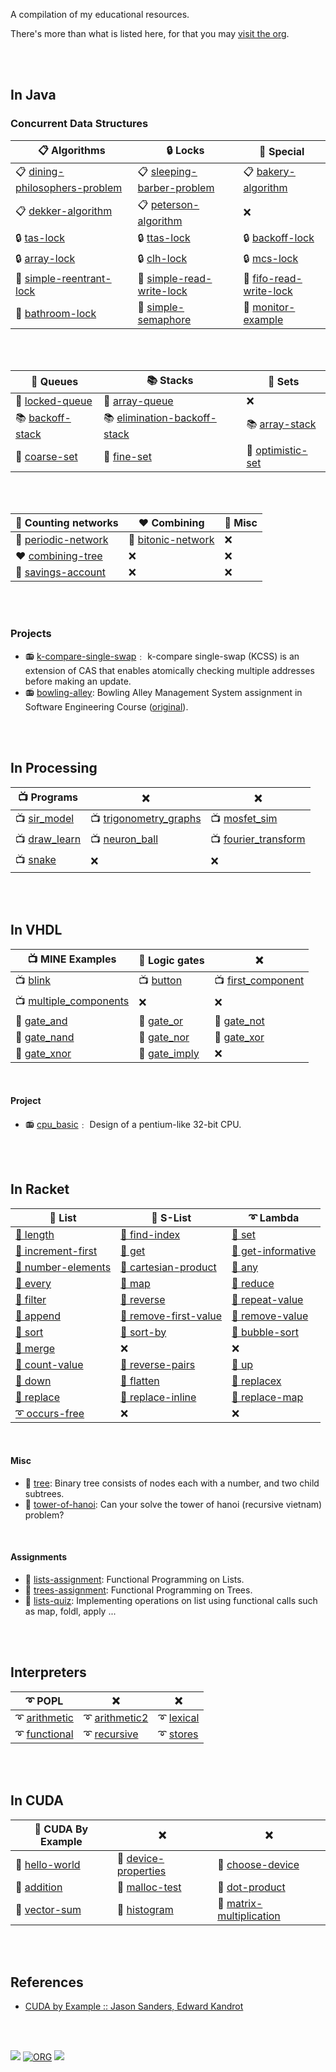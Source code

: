 A compilation of my educational resources.

There's more than what is listed here, for that you may [visit the org](https://github.com/moocf).

<br>
<br>


## In Java

### Concurrent Data Structures

| 📋 Algorithms                    | 🔒 Locks                     | 🔏 Special                |
| ------------------------------- | --------------------------- | ------------------------ |
| 📋 [dining-philosophers-problem] | 📋 [sleeping-barber-problem] | 📋 [bakery-algorithm]     |
| 📋 [dekker-algorithm]            | 📋 [peterson-algorithm]      | ❌                        |
| 🔒 [tas-lock]                    | 🔒 [ttas-lock]               | 🔒 [backoff-lock]         |
| 🔒 [array-lock]                  | 🔒 [clh-lock]                | 🔒 [mcs-lock]             |
| 🔏 [simple-reentrant-lock]       | 🔏 [simple-read-write-lock]  | 🔏 [fifo-read-write-lock] |
| 🔏 [bathroom-lock]               | 🔏 [simple-semaphore]        | 🔏 [monitor-example]      |

[dining-philosophers-problem]: https://replit.com/@wolfram77/dining-philosophers-problem#README.md
[sleeping-barber-problem]: https://replit.com/@wolfram77/sleeping-barber-problem#README.md
[bakery-algorithm]: https://replit.com/@wolfram77/bakery-algorithm#README.md
[dekker-algorithm]: https://replit.com/@wolfram77/dekker-algorithm#README.md
[peterson-algorithm]: https://replit.com/@wolfram77/peterson-algorithm#README.md
[tas-lock]: https://replit.com/@wolfram77/tas-lock#README.md
[ttas-lock]: https://replit.com/@wolfram77/ttas-lock#README.md
[backoff-lock]: https://replit.com/@wolfram77/backoff-lock#README.md
[array-lock]: https://replit.com/@wolfram77/array-lock#README.md
[clh-lock]: https://replit.com/@wolfram77/clh-lock#README.md
[mcs-lock]: https://replit.com/@wolfram77/mcs-lock#README.md
[bathroom-lock]: https://replit.com/@wolfram77/bathroom-lock#README.md
[simple-reentrant-lock]: https://replit.com/@wolfram77/simple-reentrant-lock#README.md
[simple-read-write-lock]: https://replit.com/@wolfram77/simple-read-write-lock#README.md
[fifo-read-write-lock]: https://replit.com/@wolfram77/fifo-read-write-lock#README.md
[simple-semaphore]: https://replit.com/@wolfram77/simple-semaphore#README.md
[monitor-example]: https://replit.com/@wolfram77/monitor-example#README.md

<br>
<br>

| 🚂 Queues          | 📚 Stacks                      | 🚦 Sets             |
| ----------------- | ----------------------------- | ------------------ |
| 🚂 [locked-queue]  | 🚂 [array-queue]               | ❌                  |
| 📚 [backoff-stack] | 📚 [elimination-backoff-stack] | 📚 [array-stack]    |
| 🚦 [coarse-set]    | 🚦 [fine-set]                  | 🚦 [optimistic-set] |

[locked-queue]: https://replit.com/@wolfram77/locked-queue#README.md
[array-queue]: https://replit.com/@wolfram77/array-queue#README.md
[array-stack]: https://replit.com/@wolfram77/array-stack#README.md
[backoff-stack]: https://replit.com/@wolfram77/backoff-stack#README.md
[elimination-backoff-stack]: https://replit.com/@wolfram77/elimination-backoff-stack#README.md
[coarse-set]: https://replit.com/@wolfram77/coarse-set#README.md
[fine-set]: https://replit.com/@wolfram77/fine-set#README.md
[optimistic-set]: https://replit.com/@wolfram77/optimistic-set#README.md

<br>
<br>


| 🧮 Counting networks  | ❤️ Combining         | 🏦 Misc |
| -------------------- | ------------------- | ------ |
| 🧮 [periodic-network] | 🧮 [bitonic-network] | ❌      |
| ❤️ [combining-tree]   | ❌                   | ❌      |
| 🏦 [savings-account]  | ❌                   | ❌      |

[periodic-network]: https://replit.com/@wolfram77periodic-network#README.md
[bitonic-network]: https://replit.com/@wolfram77/bitonic-network#README.md
[combining-tree]: https://replit.com/@wolfram77/combining-tree#README.md
[savings-account]: https://replit.com/@wolfram77/savings-account#README.md

<br>
<br>


### Projects

- 📻 [k-compare-single-swap]﹕ k-compare single-swap (KCSS) is an extension of CAS that enables atomically checking multiple addresses before making an update.
- 📻 [bowling-alley]: Bowling Alley Management System assignment in Software Engineering Course ([original][bowling-alley-original]).

[k-compare-single-swap]: https://replit.com/@wolfram77/k-compare-single-swap#README.md
[bowling-alley]: https://github.com/javaf/bowling-alley
[bowling-alley-original]: https://github.com/javaf/bowling-alley-original


<br>
<br>


## In Processing

| 📺 Programs     | ❌                       | ❌                     |
| -------------- | ----------------------- | --------------------- |
| 📺 [sir_model]  | 📺 [trigonometry_graphs] | 📺 [mosfet_sim]        |
| 📺 [draw_learn] | 📺 [neuron_ball]         | 📺 [fourier_transform] |
| 📺 [snake]      | ❌                       | ❌                     |

[sir_model]: https://processingf.github.io/sir_model/
[trigonometry_graphs]: https://processingf.github.io/trigonometry_graphs/
[mosfet_sim]: https://processingf.github.io/mosfet_sim/
[draw_learn]: https://processingf.github.io/draw_learn/
[neuron_ball]: https://processingf.github.io/neuron_ball/
[fourier_transform]: https://processingf.github.io/fourier_transform/
[snake]: https://processingf.github.io/snake/

<br>
<br>


## In VHDL

| 📺 MINE Examples         | 💽 Logic gates  | ❌                   |
| ----------------------- | -------------- | ------------------- |
| 📺 [blink]               | 📺 [button]     | 📺 [first_component] |
| 📺 [multiple_components] | ❌              | ❌                   |
| 💽 [gate_and]            | 💽 [gate_or]    | 💽 [gate_not]        |
| 💽 [gate_nand]           | 💽 [gate_nor]   | 💽 [gate_xor]        |
| 💽 [gate_xnor]           | 💽 [gate_imply] | ❌                   |

[blink]: https://github.com/vhdlf/blink
[button]: https://github.com/vhdlf/button
[first_component]: https://github.com/vhdlf/first_component
[multiple_components]: https://github.com/vhdlf/multiple_components
[gate_and]: https://github.com/vhdlf/gate_and
[gate_or]: https://github.com/vhdlf/gate_or
[gate_not]: https://github.com/vhdlf/gate_not
[gate_nand]: https://github.com/vhdlf/gate_nand
[gate_nor]: https://github.com/vhdlf/gate_nor
[gate_xor]: https://github.com/vhdlf/gate_xor
[gate_xnor]: https://github.com/vhdlf/gate_xnor
[gate_imply]: https://github.com/vhdlf/gate_imply

<br>


#### Project

- 📻 [cpu_basic]﹕ Design of a pentium-like 32-bit CPU.

[cpu_basic]: https://github.com/vhdlf/cpu_basic

<br>
<br>


## In Racket

| 🧾 List              | 📓 S-List               | ➰ Lambda            |
| ------------------- | ---------------------- | ------------------- |
| [🧾 length]          | [🧾 find-index]         | [🧾 set]             |
| [🧾 increment-first] | [🧾 get]                | [🧾 get-informative] |
| [🧾 number-elements] | [🧾 cartesian-product]  | [🧾 any]             |
| [🧾 every]           | [🧾 map]                | [🧾 reduce]          |
| [🧾 filter]          | [🧾 reverse]            | [🧾 repeat-value]    |
| [🧾 append]          | [🧾 remove-first-value] | [🧾 remove-value]    |
| [🧾 sort]            | [🧾 sort-by]            | [🧾 bubble-sort]     |
| [🧾 merge]           | ❌                      | ❌                   |
| [📓 count-value]     | [📓 reverse-pairs]      | [📓 up]              |
| [📓 down]            | [📓 flatten]            | [📓 replacex]        |
| [📓 replace]         | [📓 replace-inline]     | [📓 replace-map]     |
| [➰ occurs-free]     | ❌                      | ❌                   |

[🧾 length]: https://github.com/racketf/list.length
[🧾 find-index]: https://github.com/racketf/list.find-index
[🧾 set]: https://github.com/racketf/list.set
[🧾 increment-first]: https://github.com/racketf/list.increment-first
[🧾 get]: https://github.com/racketf/list.get
[🧾 get-informative]: https://github.com/racketf/list.get-informative
[🧾 number-elements]: https://github.com/racketf/list.number-elements
[🧾 cartesian-product]: https://github.com/racketf/list.cartesian-product
[🧾 any]: https://github.com/racketf/list.any
[🧾 every]: https://github.com/racketf/list.every
[🧾 map]: https://github.com/racketf/list.map
[🧾 reduce]: https://github.com/racketf/list.reduce
[🧾 filter]: https://github.com/racketf/list.filter
[🧾 reverse]: https://github.com/racketf/list.reverse
[🧾 repeat-value]: https://github.com/racketf/list.repeat-value
[🧾 append]: https://github.com/racketf/list.append
[🧾 remove-first-value]: https://github.com/racketf/list.remove-first-value
[🧾 remove-value]: https://github.com/racketf/list.remove-value
[🧾 sort]: https://github.com/racketf/list.sort
[🧾 sort-by]: https://github.com/racketf/list.sort-by
[🧾 bubble-sort]: https://github.com/racketf/list.bubble-sort
[🧾 merge]: https://github.com/racketf/list.merge
[📓 count-value]: https://github.com/racketf/slist.count-value
[📓 reverse-pairs]: https://github.com/racketf/slist.reverse-pairs
[📓 up]: https://github.com/racketf/slist.up
[📓 down]: https://github.com/racketf/slist.down
[📓 flatten]: https://github.com/racketf/slist.flatten
[📓 replacex]: https://github.com/racketf/slist.replacex
[📓 replace]: https://github.com/racketf/slist.replace
[📓 replace-inline]: https://github.com/racketf/slist.replace-inline
[📓 replace-map]: https://github.com/racketf/slist.replace-map
[➰ occurs-free]: https://github.com/racketf/lambda.occurs-free

<br>


#### Misc


- 🌲 [tree]: Binary tree consists of nodes each with a number, and two child subtrees.
- 🗼 [tower-of-hanoi]: Can your solve the tower of hanoi (recursive vietnam) problem?

[tree]: https://github.com/racketf/tree
[tower-of-hanoi]: https://github.com/racketf/tower-of-hanoi

<br>


#### Assignments

- 🧾 [lists-assignment]: Functional Programming on Lists.
- 🌲 [trees-assignment]: Functional Programming on Trees.
- 🧾 [lists-quiz]: Implementing operations on list using functional calls such as map, foldl, apply ...

[lists-assignment]: https://github.com/racketf/lists-assignment
[trees-assignment]: https://github.com/racketf/trees-assignment
[lists-quiz]: https://github.com/racketf/lists-quiz

<br>
<br>


## Interpreters

| ➰ POPL         | ❌               | ❌           |
| -------------- | --------------- | ----------- |
| ➰ [arithmetic] | ➰ [arithmetic2] | ➰ [lexical] |
| ➰ [functional] | ➰ [recursive]   | ➰ [stores]  |

[arithmetic]: https://github.com/interpreterz/arithmetic
[arithmetic2]: https://github.com/interpreterz/arithmetic2
[lexical]: https://github.com/interpreterz/lexical
[functional]: https://github.com/interpreterz/functional
[recursive]: https://github.com/interpreterz/recursive
[stores]: https://github.com/interpreterz/stores

<br>
<br>

## In CUDA

| 📖 CUDA By Example | ❌                     | ❌                         |
| ----------------- | --------------------- | ------------------------- |
| 📖 [hello-world]   | 📖 [device-properties] | 📖 [choose-device]         |
| 📖 [addition]      | 📖 [malloc-test]       | 📖 [dot-product]           |
| 📖 [vector-sum]    | 📖 [histogram]         | 📖 [matrix-multiplication] |

[hello-world]: https://github.com/cudaf/hello-world
[device-properties]: https://github.com/cudaf/device-properties
[choose-device]: https://github.com/cudaf/choose-device
[addition]: https://github.com/cudaf/addition
[malloc-test]: https://github.com/cudaf/malloc-test
[dot-product]: https://github.com/cudaf/dot-product
[vector-sum]: https://github.com/cudaf/vector-sum
[histogram]: https://github.com/cudaf/histogram
[matrix-multiplication]: https://github.com/cudaf/matrix-multiplication

<br>
<br>


## References

- [CUDA by Example :: Jason Sanders, Edward Kandrot](https://gist.github.com/wolfram77/72c51e494eaaea1c21a9c4021ad0f320)

<br>
<br>


[![](https://img.youtube.com/vi/LP7a-kLBZhw/maxresdefault.jpg)](https://www.youtube.com/watch?v=LP7a-kLBZhw)
[![ORG](https://img.shields.io/badge/org-wolfram77-green?logo=Org)](https://wolfram77.github.io)
![](https://ga-beacon.deno.dev/G-G1E8HNDZYY:v51jklKGTLmC3LAZ4rJbIQ/wolfram77.github.io)

<!-- [![](https://img.youtube.com/vi/Th4E-0VFaEA/maxresdefault.jpg)](https://www.youtube.com/watch?v=Th4E-0VFaEA) -->
<!-- [![](https://img.youtube.com/vi/LN0qG-i1iT0/maxresdefault.jpg)](https://www.youtube.com/watch?v=LN0qG-i1iT0) -->

